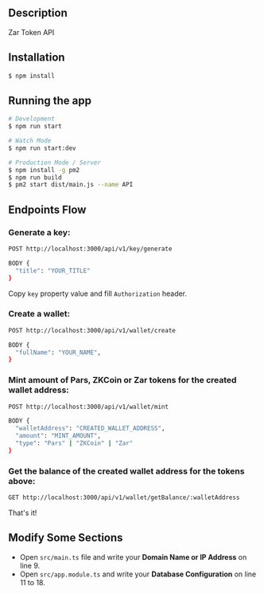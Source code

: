 ## Description

Zar Token API

## Installation

```bash
$ npm install
```

## Running the app

```bash
# Development
$ npm run start

# Watch Mode
$ npm run start:dev

# Production Mode / Server
$ npm install -g pm2
$ npm run build
$ pm2 start dist/main.js --name API
```

## Endpoints Flow

### Generate a key:

```bash
POST http://localhost:3000/api/v1/key/generate

BODY {
  "title": "YOUR_TITLE"
}
```

Copy `key` property value and fill `Authorization` header.

### Create a wallet:

```bash
POST http://localhost:3000/api/v1/wallet/create

BODY {
  "fullName": "YOUR_NAME",
}
```

### Mint amount of Pars, ZKCoin or Zar tokens for the created wallet address:

```bash
POST http://localhost:3000/api/v1/wallet/mint

BODY {
  "walletAddress": "CREATED_WALLET_ADDRESS",
  "amount": "MINT_AMOUNT",
  "type": "Pars" | "ZKCoin" | "Zar"
}
```

### Get the balance of the created wallet address for the tokens above:

```bash
GET http://localhost:3000/api/v1/wallet/getBalance/:walletAddress
```

That's it!

## Modify Some Sections

- Open `src/main.ts` file and write your **Domain Name or IP Address** on line 9.
- Open `src/app.module.ts` and write your **Database Configuration** on line 11 to 18.
